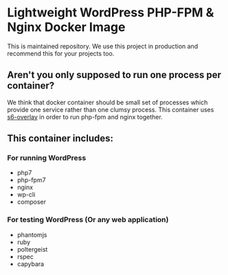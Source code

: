 # Lightweight WordPress PHP-FPM & Nginx Docker Image
This is maintained repository. We use this project in production and recommend this for your projects too.

## Aren't you only supposed to run one process per container?
We think that docker container should be small set of processes which provide one service rather than one clumsy process. This container uses [s6-overlay](https://github.com/just-containers/s6-overlay) in order to run php-fpm and nginx together.

## This container includes:
### For running WordPress
- php7
- php-fpm7
- nginx
- wp-cli
- composer

### For testing WordPress (Or any web application)
- phantomjs
- ruby
- poltergeist
- rspec
- capybara
